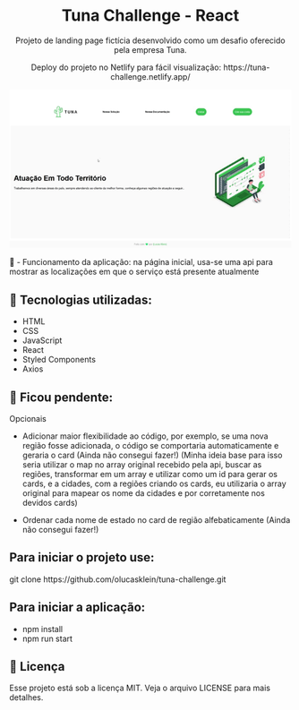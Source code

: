 <h1 align="center"> Tuna Challenge - React</h1>

<p align="center">Projeto de landing page fictícia desenvolvido como um desafio oferecido pela empresa Tuna.</p>
<p align="center">Deploy do projeto no Netlify para fácil visualização: https://tuna-challenge.netlify.app/</p>

<p align="center">
<img src="./tuna-challenge.gif">
</p>

📖 - Funcionamento da aplicação: na página inicial, usa-se uma api para mostrar as localizações em que o serviço está presente atualmente

<h2>🚀 Tecnologias utilizadas: </h2>

- HTML
- CSS
- JavaScript
- React
- Styled Components
- Axios

<h2> 🎯 Ficou pendente: </h2>
<p> Opcionais </p>

- Adicionar maior flexibilidade ao código, por exemplo, se uma nova região fosse adicionada, o código se comportaria automaticamente e geraria o card (Ainda não consegui fazer!)
  (Minha ideia base para isso seria utilizar o map no array original recebido pela api, buscar as regiões, transformar em um array e utilizar como um id para gerar os cards, e a cidades, com a regiões criando os cards, eu utilizaria o array original para mapear os nome da cidades e por corretamente nos devidos cards)

- Ordenar cada nome de estado no card de região alfebaticamente (Ainda não consegui fazer!)

<h2>Para iniciar o projeto use: </h2>
git clone https://github.com/olucasklein/tuna-challenge.git

<h2>Para iniciar a aplicação:</h2>

- npm install
- npm run start

<h2>📝 Licença</h2>
Esse projeto está sob a licença MIT. Veja o arquivo LICENSE para mais detalhes.
